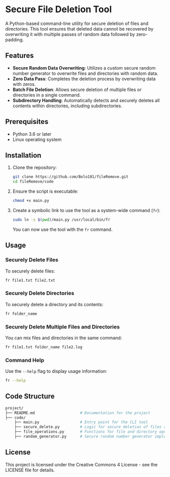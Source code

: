 
# Secure File Deletion Tool

A Python-based command-line utility for secure deletion of files and directories. This tool ensures that deleted data cannot be recovered by overwriting it with multiple passes of random data followed by zero-padding.

## Features

- **Secure Random Data Overwriting**: Utilizes a custom secure random number generator to overwrite files and directories with random data.
- **Zero Data Pass**: Completes the deletion process by overwriting data with zeros.
- **Batch File Deletion**: Allows secure deletion of multiple files or directories in a single command.
- **Subdirectory Handling**: Automatically detects and securely deletes all contents within directories, including subdirectories.

## Prerequisites

- Python 3.6 or later
- Linux operating system

## Installation

1. Clone the repository:

   ```bash
   git clone https://github.com/Bolo101/fileRemove.git
   cd fileRemove/code
   ```

2. Ensure the script is executable:

   ```bash
   chmod +x main.py
   ```

3. Create a symbolic link to use the tool as a system-wide command (`fr`):

   ```bash
   sudo ln -s $(pwd)/main.py /usr/local/bin/fr
   ```

   You can now use the tool with the `fr` command.

## Usage

### Securely Delete Files

To securely delete files:

```bash
fr file1.txt file2.txt
```

### Securely Delete Directories

To securely delete a directory and its contents:

```bash
fr folder_name
```

### Securely Delete Multiple Files and Directories

You can mix files and directories in the same command:

```bash
fr file1.txt folder_name file2.log
```

### Command Help

Use the `--help` flag to display usage information:

```bash
fr --help
```

## Code Structure

```bash
project/
├── README.md                    # Documentation for the project
├── code/                
    ├── main.py                  # Entry point for the CLI tool
    ├── secure_delete.py         # Logic for secure deletion of files and directories
    ├── file_operations.py       # Functions for file and directory operations
    ├── random_generator.py      # Secure random number generator implementation
```


## License

This project is licensed under the Creative Commons 4 License - see the LICENSE file for details.
